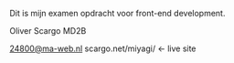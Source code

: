 Dit is mijn examen opdracht voor front-end development.

Oliver Scargo
MD2B

24800@ma-web.nl
scargo.net/miyagi/ <- live site

